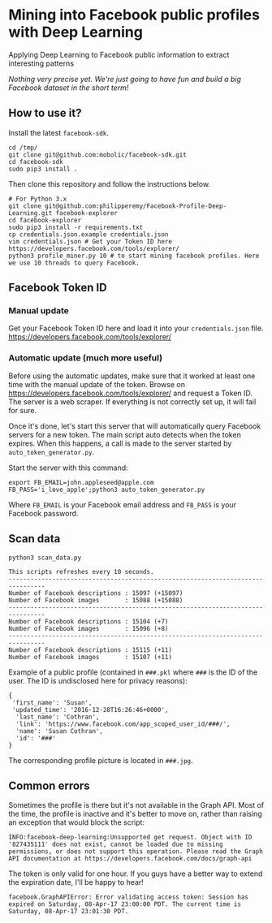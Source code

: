 # Mining into Facebook public profiles with Deep Learning
Applying Deep Learning to Facebook public information to extract interesting patterns

<i>Nothing very precise yet. We're just going to have fun and build a big Facebook dataset in the short term!</i>

## How to use it?

Install the latest `facebook-sdk`.
```
cd /tmp/
git clone git@github.com:mobolic/facebook-sdk.git
cd facebook-sdk
sudo pip3 install .
```

Then clone this repository and follow the instructions below.
```
# For Python 3.x
git clone git@github.com:philipperemy/Facebook-Profile-Deep-Learning.git facebook-explorer
cd facebook-explorer
sudo pip3 install -r requirements.txt
cp credentials.json.example credentials.json
vim credentials.json # Get your Token ID here https://developers.facebook.com/tools/explorer/
python3 profile_miner.py 10 # to start mining facebook profiles. Here we use 10 threads to query Facebook.
```

## Facebook Token ID

### Manual update
Get your Facebook Token ID here and load it into your `credentials.json` file.
https://developers.facebook.com/tools/explorer/

### Automatic update (much more useful)

Before using the automatic updates, make sure that it worked at least one time with the manual update of the token. Browse on https://developers.facebook.com/tools/explorer/ and request a Token ID. The server is a web scraper. If everything is not correctly set up, it will fail for sure.

Once it's done, let's start this server that will automatically query Facebook servers for a new token. The main script auto detects when the token expires. When this happens, a call is made to the server started by `auto_token_generator.py`.

Start the server with this command:
```
export FB_EMAIL=john.appleseed@apple.com FB_PASS='i_love_apple';python3 auto_token_generator.py
```
Where `FB_EMAIL` is your Facebook email address and `FB_PASS` is your Facebook password.


## Scan data

```
python3 scan_data.py
```

```
This scripts refreshes every 10 seconds.
--------------------------------------------------------------------------------
Number of Facebook descriptions : 15097 (+15097)
Number of Facebook images       : 15088 (+15088)
--------------------------------------------------------------------------------
Number of Facebook descriptions : 15104 (+7)
Number of Facebook images       : 15096 (+8)
--------------------------------------------------------------------------------
Number of Facebook descriptions : 15115 (+11)
Number of Facebook images       : 15107 (+11)
```

Example of a public profile (contained in `###.pkl` where `###` is the ID of the user. The ID is undisclosed here for privacy reasons):
```
{
 'first_name': 'Susan', 
 'updated_time': '2016-12-28T16:26:46+0000', 
  'last_name': 'Cothran', 
  'link': 'https://www.facebook.com/app_scoped_user_id/###/', 
  'name': 'Susan Cothran', 
  'id': '###'
}
```
The corresponding profile picture is located in `###.jpg`.

## Common errors

Sometimes the profile is there but it's not available in the Graph API. Most of the time, the profile is inactive and it's better to move on, rather than raising an exception that would block the script:
```
INFO:facebook-deep-learning:Unsupported get request. Object with ID '827435111' does not exist, cannot be loaded due to missing permissions, or does not support this operation. Please read the Graph API documentation at https://developers.facebook.com/docs/graph-api
```

The token is only valid for one hour. If you guys have a better way to extend the expiration date, I'll be happy to hear!
```
facebook.GraphAPIError: Error validating access token: Session has expired on Saturday, 08-Apr-17 23:00:00 PDT. The current time is Saturday, 08-Apr-17 23:01:30 PDT.
```
